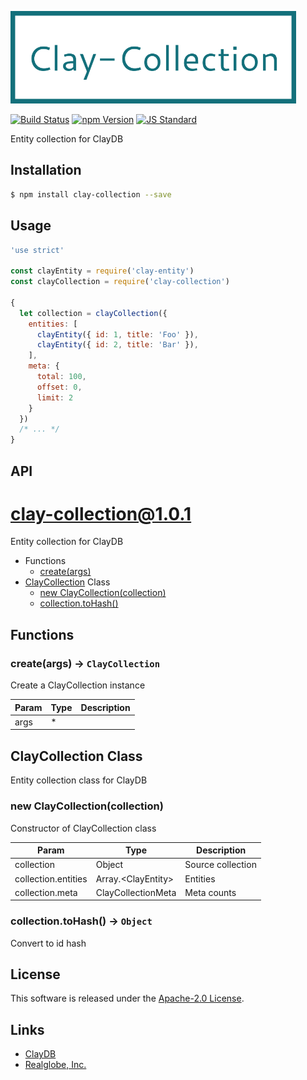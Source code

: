  <img src="assets/images/clay-collection-banner.png" alt="Title Banner"
                    height="148"
                    style="height:148px"
/>


<!---
This file is generated by ape-tmpl. Do not update manually.
--->

<!-- Badge Start -->
<a name="badges"></a>

[![Build Status][bd_travis_com_shield_url]][bd_travis_com_url]
[![npm Version][bd_npm_shield_url]][bd_npm_url]
[![JS Standard][bd_standard_shield_url]][bd_standard_url]

[bd_repo_url]: https://github.com/realglobe-Inc/clay-collection
[bd_travis_url]: http://travis-ci.org/realglobe-Inc/clay-collection
[bd_travis_shield_url]: http://img.shields.io/travis/realglobe-Inc/clay-collection.svg?style=flat
[bd_travis_com_url]: http://travis-ci.com/realglobe-Inc/clay-collection
[bd_travis_com_shield_url]: https://api.travis-ci.com/realglobe-Inc/clay-collection.svg?token=aeFzCpBZebyaRijpCFmm
[bd_license_url]: https://github.com/realglobe-Inc/clay-collection/blob/master/LICENSE
[bd_codeclimate_url]: http://codeclimate.com/github/realglobe-Inc/clay-collection
[bd_codeclimate_shield_url]: http://img.shields.io/codeclimate/github/realglobe-Inc/clay-collection.svg?style=flat
[bd_codeclimate_coverage_shield_url]: http://img.shields.io/codeclimate/coverage/github/realglobe-Inc/clay-collection.svg?style=flat
[bd_gemnasium_url]: https://gemnasium.com/realglobe-Inc/clay-collection
[bd_gemnasium_shield_url]: https://gemnasium.com/realglobe-Inc/clay-collection.svg
[bd_npm_url]: http://www.npmjs.org/package/clay-collection
[bd_npm_shield_url]: http://img.shields.io/npm/v/clay-collection.svg?style=flat
[bd_standard_url]: http://standardjs.com/
[bd_standard_shield_url]: https://img.shields.io/badge/code%20style-standard-brightgreen.svg

<!-- Badge End -->


<!-- Description Start -->
<a name="description"></a>

Entity collection for ClayDB

<!-- Description End -->


<!-- Overview Start -->
<a name="overview"></a>



<!-- Overview End -->


<!-- Sections Start -->
<a name="sections"></a>

<!-- Section from "doc/guides/01.Installation.md.hbs" Start -->

<a name="section-doc-guides-01-installation-md"></a>

Installation
-----

```bash
$ npm install clay-collection --save
```


<!-- Section from "doc/guides/01.Installation.md.hbs" End -->

<!-- Section from "doc/guides/02.Usage.md.hbs" Start -->

<a name="section-doc-guides-02-usage-md"></a>

Usage
---------

```javascript
'use strict'

const clayEntity = require('clay-entity')
const clayCollection = require('clay-collection')

{
  let collection = clayCollection({
    entities: [
      clayEntity({ id: 1, title: 'Foo' }),
      clayEntity({ id: 2, title: 'Bar' }),
    ],
    meta: {
      total: 100,
      offset: 0,
      limit: 2
    }
  })
  /* ... */
}

```


<!-- Section from "doc/guides/02.Usage.md.hbs" End -->

<!-- Section from "doc/guides/03.API.md.hbs" Start -->

<a name="section-doc-guides-03-a-p-i-md"></a>

API
---------

# clay-collection@1.0.1

Entity collection for ClayDB

+ Functions
  + [create(args)](#clay-collection-function-create)
+ [ClayCollection](clay-collection-classes) Class
  + [new ClayCollection(collection)](#clay-collection-classes-clay-collection-constructor)
  + [collection.toHash()](#clay-collection-classes-clay-collection-toHash)

## Functions

<a class='md-heading-link' name="clay-collection-function-create" ></a>

### create(args) -> `ClayCollection`

Create a ClayCollection instance

| Param | Type | Description |
| ----- | --- | -------- |
| args | * |  |



<a class='md-heading-link' name="clay-collection-classes"></a>

## ClayCollection Class

Entity collection class for ClayDB


<a class='md-heading-link' name="clay-collection-classes-clay-collection-constructor" ></a>

### new ClayCollection(collection)

Constructor of ClayCollection class

| Param | Type | Description |
| ----- | --- | -------- |
| collection | Object | Source collection |
| collection.entities | Array.&lt;ClayEntity&gt; | Entities |
| collection.meta | ClayCollectionMeta | Meta counts |


<a class='md-heading-link' name="clay-collection-classes-clay-collection-toHash" ></a>

### collection.toHash() -> `Object`

Convert to id hash






<!-- Section from "doc/guides/03.API.md.hbs" End -->


<!-- Sections Start -->


<!-- LICENSE Start -->
<a name="license"></a>

License
-------
This software is released under the [Apache-2.0 License](https://github.com/realglobe-Inc/clay-collection/blob/master/LICENSE).

<!-- LICENSE End -->


<!-- Links Start -->
<a name="links"></a>

Links
------

+ [ClayDB][clay_d_b_url]
+ [Realglobe, Inc.][realglobe,_inc__url]

[clay_d_b_url]: https://github.com/realglobe-Inc/claydb
[realglobe,_inc__url]: http://realglobe.jp

<!-- Links End -->
